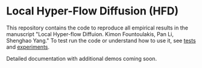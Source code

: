 # Local Hyper-Flow Diffusion (HFD)

This repository contains the code to reproduce all empirical results in the manuscript "Local Hyper-flow Diffuion. Kimon Fountoulakis, Pan Li, Shenghao Yang." To test run the code or understand how to use it, see [tests](https://github.com/s-h-yang/HFD/tree/master/tests) and [experiments](https://github.com/s-h-yang/HFD/tree/master/experiments).

Detailed documentation with additional demos coming soon.